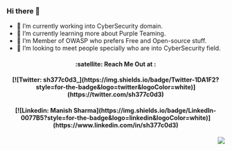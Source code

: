 ### Hi there 👋
- 🔭 I’m currently working into CyberSecurity domain.
- 🌱 I’m currently learning more about Purple Teaming.
- 👯 I’m Member of OWASP who prefers Free and Open-source stuff.
- 🤔 I’m looking to meet people specially who are into CyberSecurity field.


<h4 align="middle">:satellite: Reach Me Out at :</h4>

<h4 align="middle">[![Twitter: sh377c0d3_](https://img.shields.io/badge/Twitter-1DA1F2?style=for-the-badge&logo=twitter&logoColor=white)](https://twitter.com/sh377c0d3) <br/></h4>
<h4 align="middle">[![Linkedin: Manish Sharma](https://img.shields.io/badge/LinkedIn-0077B5?style=for-the-badge&logo=linkedin&logoColor=white)](https://www.linkedin.com/in/sh377c0d3)<br/></h4>

<img align="right" src="https://github-readme-stats.vercel.app/api?username=sh377c0d3&count_private=true&show_icons=true">
